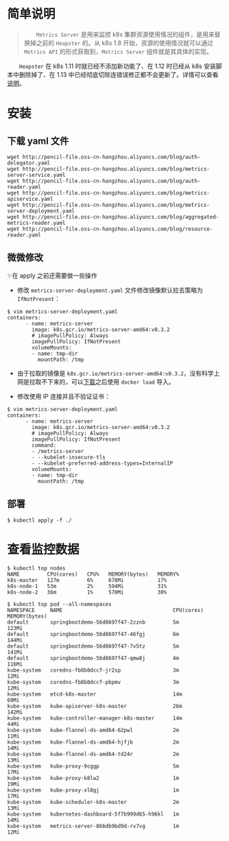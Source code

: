 # 简单说明

> 　　`Metrics Server` 是用来监控 k8s 集群资源使用情况的组件，是用来替换掉之前的 `Heapster` 的。从 k8s 1.8 开始，资源的使用情况就可以通过 `Metrics API` 的形式获取到，`Metrics Server` 组件就是其具体的实现。

　　`Heapster` 在 k8s 1.11 时就已经不添加新功能了、在 1.12 时已经从 k8s 安装脚本中删除掉了、在 1.13 中已经彻底切除连错误修正都不会更新了。详情可以查看[说明](https://github.com/kubernetes-retired/heapster/blob/master/docs/deprecation.md)。

# 安装

## 下载 yaml 文件

```
wget http://pencil-file.oss-cn-hangzhou.aliyuncs.com/blog/auth-delegator.yaml
wget http://pencil-file.oss-cn-hangzhou.aliyuncs.com/blog/metrics-server-service.yaml
wget http://pencil-file.oss-cn-hangzhou.aliyuncs.com/blog/auth-reader.yaml
wget http://pencil-file.oss-cn-hangzhou.aliyuncs.com/blog/metrics-apiservice.yaml
wget http://pencil-file.oss-cn-hangzhou.aliyuncs.com/blog/metrics-server-deployment.yaml
wget http://pencil-file.oss-cn-hangzhou.aliyuncs.com/blog/aggregated-metrics-reader.yaml
wget http://pencil-file.oss-cn-hangzhou.aliyuncs.com/blog/resource-reader.yaml
```

## 微微修改

✨在 apply 之前还需要做一些操作

* 修改 `metrics-server-deployment.yaml` 文件修改镜像默认拉去策略为 `IfNotPresent`：

```
$ vim metrics-server-deployment.yaml
containers:
      - name: metrics-server
        image: k8s.gcr.io/metrics-server-amd64:v0.3.2
        # imagePullPolicy: Always
        imagePullPolicy: IfNotPresent
        volumeMounts:
        - name: tmp-dir
          mountPath: /tmp
```

* 由于拉取的镜像是 `k8s.gcr.io/metrics-server-amd64:v0.3.2`，没有科学上网是拉取不下来的，可以[下载](https://pan.baidu.com/s/1wF1fvY2I5i-SfDel0oEY3A)之后使用 `docker load` 导入。

* 修改使用 IP 连接并且不验证证书：

```
$ vim metrics-server-deployment.yaml
containers:
      - name: metrics-server
        image: k8s.gcr.io/metrics-server-amd64:v0.3.2
        # imagePullPolicy: Always
        imagePullPolicy: IfNotPresent
        command:
        - /metrics-server
        - --kubelet-insecure-tls
        - --kubelet-preferred-address-types=InternalIP
        volumeMounts:
        - name: tmp-dir
          mountPath: /tmp
```

## 部署

```
$ kubectl apply -f ./
```

# 查看监控数据

```
$ kubectl top nodes
NAME         CPU(cores)   CPU%   MEMORY(bytes)   MEMORY%
k8s-master   127m         6%     678Mi           17%
k8s-node-1   53m          2%     594Mi           31%
k8s-node-2   36m          1%     570Mi           30%

$ kubectl top pod --all-namespaces
NAMESPACE     NAME                                    CPU(cores)   MEMORY(bytes)
default       springbootdemo-56d8697f47-2zznb         5m           123Mi
default       springbootdemo-56d8697f47-46fgj         6m           144Mi
default       springbootdemo-56d8697f47-7v5tz         5m           141Mi
default       springbootdemo-56d8697f47-qmw8j         4m           116Mi
kube-system   coredns-fb8b8dccf-jr2sp                 3m           12Mi
kube-system   coredns-fb8b8dccf-pbpmv                 3m           12Mi
kube-system   etcd-k8s-master                         14m          60Mi
kube-system   kube-apiserver-k8s-master               26m          142Mi
kube-system   kube-controller-manager-k8s-master      14m          44Mi
kube-system   kube-flannel-ds-amd64-62pwl             2m           11Mi
kube-system   kube-flannel-ds-amd64-hjfjb             2m           14Mi
kube-system   kube-flannel-ds-amd64-td24r             2m           13Mi
kube-system   kube-proxy-9cggp                        5m           17Mi
kube-system   kube-proxy-k8lw2                        1m           19Mi
kube-system   kube-proxy-xl8gj                        1m           17Mi
kube-system   kube-scheduler-k8s-master               2m           13Mi
kube-system   kubernetes-dashboard-5f7b999d65-h96kl   1m           14Mi
kube-system   metrics-server-866db9bd9d-rv7vg         1m           12Mi
```
